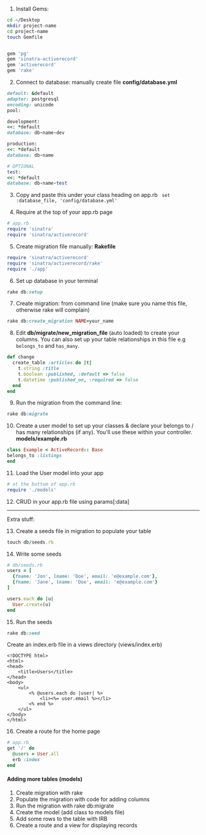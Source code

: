 1. Install Gems:

```bash
cd ~/Desktop
mkdir project-name
cd project-name
touch Gemfile
```

```ruby

gem 'pg'
gem 'sinatra-activerecord'
gem 'activerecord'
gem 'rake'
```

2. Connect to database: manually create file **config/database.yml**
```ruby
default: &default
adapter: postgresql
encoding: unicode
pool:

development:
<<: *default
database: db-name-dev

production:
<<: *default
database: db-name

# OPTIONAL
test:
<<: *default
database: db-name-test
```

3. Copy and paste this under your class heading on app.rb
``` set :database_file, 'config/database.yml'```

4. Require at the top of your app.rb page
```ruby
# app.rb
require 'sinatra'
require 'sinatra/activerecord'
```

5. Create migration file manually: **Rakefile**
```ruby
require 'sinatra/activerecord'
require 'sinatra/activerecord/rake'
require './app'
```

6. Set up database in your terminal
```ruby
rake db:setup
```


7. Create migration: from command line (make sure you name this file, otherwise rake will complain)
```ruby
rake db:create_migration NAME=your_name
```

8. Edit **db/migrate/new_migration_file** (auto loaded) to create your columns. You can also set up your table relationships in this file e.g ```belongs_to``` and ```has_many```.
```ruby
def change
  create_table :articles do |t|
    t.string :title
    t.boolean :published, :default => false
    t.datetime :published_on, :required => false
  end
end
```

9. Run the migration from the command line:
```ruby
rake db:migrate
```

10. Create a user model to set up your classes & declare your belongs to / has many relationships (if any). You'll use these within your controller. **models/example.rb**
```ruby
class Example < ActiveRecord:: Base
belongs_to :listings
end
```

11. Load the User model into your app

```ruby
# at the bottom of app.rb
require './models'
```

12. CRUD in your app.rb file using params[:data]


---

Extra stuff:

13. Create a seeds file in migration to populate your table

```ruby
touch db/seeds.rb
```

14. Write some seeds

```ruby
# db/seeds.rb
users = [
  {fname: 'Jon', lname: 'Doe', email: 'e@example.com'},
  {fname: 'Jane', lname: 'Doe', email: 'e@example.com'}
]

users.each do |u|
  User.create(u)
end
```

15. Run the seeds

```ruby
rake db:seed
```

Create an index.erb file in a views directory (views/index.erb)

```erb
<!DOCTYPE html>
<html>
<head>
    <title>Users</title>
</head>
<body>
    <ul>
        <% @users.each do |user| %>
            <li><%= user.email %></li>
        <% end %>
    </ul>
</body>
</html>
```

16. Create a route for the home page

```ruby
# app.rb
get '/' do
  @users = User.all
  erb :index
end
```

#### Adding more tables (models)

1. Create migration with rake
1. Populate the migration with code for adding columns
1. Run the migration with rake db:migrate
1. Create the model (add class to models file)
1. Add some rows to the table with IRB
1. Create a route and a view for displaying records
       
       
       
      
